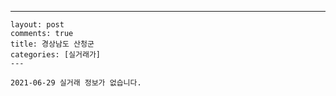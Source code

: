 ---
    layout: post
    comments: true
    title: 경상남도 산청군
    categories: [실거래가]
    ---

    2021-06-29 실거래 정보가 없습니다.

    
